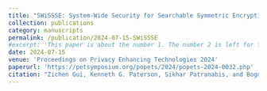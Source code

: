 ```yaml
---
title: "SWiSSSE: System-Wide Security for Searchable Symmetric Encryption"
collection: publications
category: manuscripts
permalink: /publication/2024-07-15-SWiSSSE
#excerpt: 'This paper is about the number 1. The number 2 is left for future work.'
date: 2024-07-15
venue: 'Proceedings on Privacy Enhancing Technologies 2024'
paperurl: 'https://petsymposium.org/popets/2024/popets-2024-0032.php'
citation: "Zichen Gui, Kenneth G. Paterson, Sikhar Patranabis, and Bogdan Warinschi. SWiSSSE: System-Wide Security for Searchable Symmetric Encryption. Proc. Priv. Enhancing Technol. 2024(1): 549-581 (2024)."
---
```


